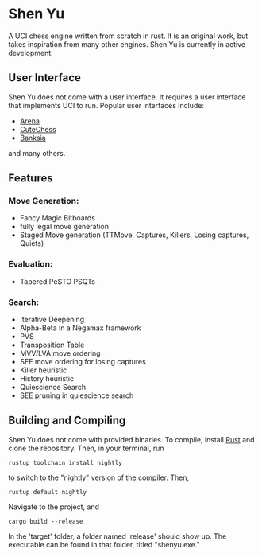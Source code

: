 # Shen Yu
A UCI chess engine written from scratch in rust. It is an original work, but takes inspiration from many other engines.
Shen Yu is currently in active development.

## User Interface
Shen Yu does not come with a user interface. It requires a user interface that implements UCI to run. Popular user interfaces include:

- [Arena](http://www.playwitharena.de/)
- [CuteChess](https://cutechess.com/)
- [Banksia](https://banksiagui.com/)

and many others. 

## Features
### Move Generation:
  - Fancy Magic Bitboards
  - fully legal move generation
  - Staged Move generation (TTMove, Captures, Killers, Losing captures, Quiets)
### Evaluation:
  - Tapered PeSTO PSQTs
### Search:
  - Iterative Deepening
  - Alpha-Beta in a Negamax framework
  - PVS
  - Transposition Table
  - MVV/LVA move ordering
  - SEE move ordering for losing captures
  - Killer heuristic
  - History heuristic
  - Quiescience Search
  - SEE pruning in quiescience search
## Building and Compiling
Shen Yu does not come with provided binaries. To compile, install [Rust](https://www.rust-lang.org/tools/install) and clone the repository.
Then, in your terminal, run
```
rustup toolchain install nightly
```
to switch to the "nightly" version of the compiler. Then,
```
rustup default nightly
```
Navigate to the project, and
```
cargo build --release
```
In the 'target' folder, a folder named 'release' should show up. The executable can be found in that folder, titled "shenyu.exe."
